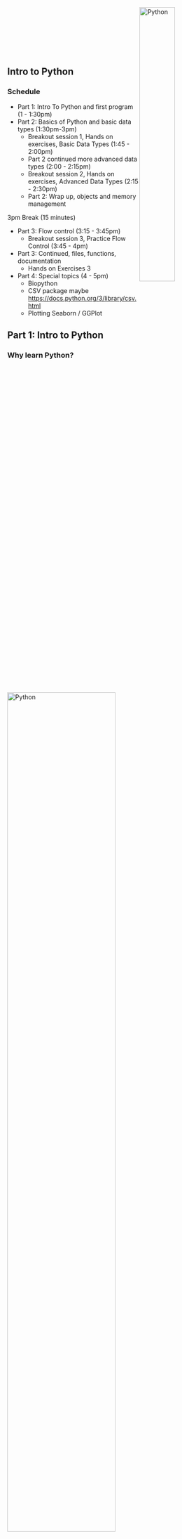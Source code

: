 <img src="./figures/python-logo2x.png" alt="Python" width="40%" align="right"/>

<br><br><br>
------------
  
  
  
## Intro to Python



### Schedule
*  Part 1: Intro To Python and first program (1 - 1:30pm)
*  Part 2: Basics of Python and basic data types (1:30pm-3pm)
    *  Breakout session 1, Hands on exercises, Basic Data Types (1:45 - 2:00pm)
    *  Part 2 continued more advanced data types (2:00 - 2:15pm)
    *  Breakout session 2, Hands on exercises, Advanced Data Types (2:15 - 2:30pm)
    *  Part 2: Wrap up, objects and memory management 

3pm Break (15 minutes)

*  Part 3: Flow control (3:15 - 3:45pm) 
    *  Breakout session 3, Practice Flow Control (3:45 - 4pm)
*  Part 3: Continued, files, functions, documentation 
    *  Hands on Exercises 3
*  Part 4: Special topics (4 - 5pm)
    -  Biopython
    -  CSV package maybe https://docs.python.org/3/library/csv.html
    -  Plotting Seaborn / GGPlot





## Part 1: Intro to Python

### Why learn Python?


<img src="figures/programming_languages_recommended.png" alt="Python" width="70%" align="center"/>

https://businessoverbroadway.com/2019/01/13/programming-languages-most-used-and-recommended-by-data-scientists/


-  Python is extremely popular and widely used, especially for data science.
    +  Popular and getting more so in Bioinformatics, especially for building tools.
    +  For analysis, R (which you will learn later in the week) is arguably more useful currently due to the huge number of packages available from [Bioconductor](http://bioconductor.org/) and [CRAN](https://cran.r-project.org/). 
    +  The best option is to learn [Python, R, and bash](http://omgenomics.com/programming-languages/). A little of each will go a long way.
-  Freely available to [download](https://www.python.org/downloads/) for Windows, Linux, Mac OS X, etc.
-  Python is extremely versatile
    +  Used for a wide range of purposes from automating simple tasks to massive software projects with wide adoption [by many large companies.](https://realpython.com/world-class-companies-using-python/)
-  Installed on almost every Linux server.
-  Vast number of resources online: If you can Google for it you can learn how to do it.


------


### Goals for this section

-  Lower the barrier to entry by resolving basic "getting started" hurdles.
-  Provide tips and pointers on things to be aware of.
-  Provide a foundation in basic Python and some hands-on experience.
-  Give you some basic tools and recipes that you can build on in the future.
-  Get you hooked on programming and solving problems with Python.

-----

### Question
1)  Click "YES" if you have ever programmed in Python before.

2)  Click "YES" if you have ever programmed in any language before.

----- 

##  Background

###  What is a programming language and why do we need it?

Speaking to a computer in its native language is tedious and complicated. A programming language is a way for humans to describe a set of operations to a computer in a more abstract and understandable way. A helper program then translates our description of the operations into a set of instructions (machine code) for the computer to carry out.<br> 

Some day we may develop a programming language that allows us to communicate our instructions to the computer in our native language (Alexa, turn on the TV). Except for simple cases, this option doesn't exist yet, largely because human languages are complicated and instructions can be difficult to understand (even for other humans).


In order for the helper program to work properly, we need to use a concise language:
-  Well defined vocabulary for describing the basic set of supported operations.
-  Well defined set of Data Types that have a defined set of valid operations (add, subtract, etc).
-  Well defined syntax that leaves no ambiguity about when the computer should carry out each instruction.

Specifically in Python:

<img src="figures/python_interpreter.png" alt="PythonInterpreter" width="90%" align="center"/> <br><br>



-----

### A brief history of Python
-  Initially developed during the late 1980's by [Guido van Rossum](https://en.wikipedia.org/wiki/Guido_van_Rossum), BDFL until 2018.
-  First development version released in 1991. Version 1 released in 1994.
-  Python 2.0.0 released June, 2001
    -  Python 2.x end-of-life Jan 1, 2020.
    -  This version was so popular and widely used that many Bioinformatics programs were written using it. Some of these tools have been converted to support v3.x, others are in the process of being upgraded or have been abandoned and will stay on v2.x. The last Python 2.x release is still available for [download](https://www.python.org/downloads/release/python-2718/).
-  Python 3.x (December 2008) was a significant re-design and broke compatibility with some parts of v2.x.
-  The current version is 3.8.


------

### Interesting features of Python
-  High level: It hides a lot of the complicated details.
-  Interpreted: programs are compiled to byte code and run on a virtual machine instead of being compiled to native machine language
-  Garbage Collected: memory is allocated and freed for you automatically
-  Spaces matter in Python and are part of the language syntax. Be careful with copy/paste!
-  In Python, "Readability counts". 
    *  There is a style guide called [Python Enhancement Proposal 8 (PEP8)](https://www.python.org/dev/peps/pep-0008/) that documents and encourages consistent, readable code. If you plan to share your code with others, it is good practice to follow the style guide (or adopt the style used by the rest of the team). 
    *  These best practices are also known as writing "pythonic" or "idiomatic" python, [this guide](https://docs.python-guide.org/writing/style/) has more details. Try ```import this``` in your Python interpreter if you are a fan of programmer philosophy.

----

### Base Python and the extensive package ecosystem
-  Python has been extremely successful partly because it is modular and highly extensible. The core of Python is relatively small and compact, but this is supplemented with a large ["standard library"](https://docs.python.org/3/library/) that adds a large amount of additional functionality.
    +  Thousands of additional packages are available from the [PyPI](https://pypi.org/) repository.
    +  PythonPath variable
    +  Where do libraries live?
    +  Virtual Environments 
    +  Conflicts and package versions
        -  Virtual environments
        -  Conda



-  Key concepts of interacting with Python
    +  Interactive vs Script, python vs ipython





---------

### Writing Python Code

You can work directly on the interactive Python terminal, but eventually you might want a record of your work. One option is to edit your code in a text editor, then run it in the terminal. This is also a great way to test your code piece by piece as you work through developing or editing your program.


Lots of tools have been developed to help with writing computer code. Two popular options are [Visual Studio Code](https://code.visualstudio.com/), and [Atom Editor](https://atom.io/). Both work well and are available for free. Download and install either one of these if you want, or use a text editor you already have.

When working directly on the server, [Nano](https://www.nano-editor.org/), [Vim](https://www.vim.org/), and [Emacs](https://www.gnu.org/software/emacs/) are all popular editors.


-------


### Your first Python program

[Hello, World!](https://en.wikipedia.org/wiki/%22Hello,_World!%22_program) is traditionally the first program to write in any new programming language.


Connect to the server<br>
```bash
ssh <user>@tadpole.genomecenter.ucdavis.edu
```

Then follow this example:

```bash
export PATH=/share/biocore/shunter/opt/bin/:$PATH
alias ll='ls -alFh --color'

mkdir -p ~/python
cd ~/python

python3
```

<div class="output">
Python 3.8.2 (default, May  5 2020, 12:05:43) 
[GCC 5.4.0 20160609] on linux
Type "help", "copyright", "credits" or "license" for more information.
>>> 
</div>


Use the interactive Python interpreter to run a short program:
```python
>>> print("Hello World!")
Hello World!
```


<h3><font color="red">Once you have successfully run `python3` and printed "Hello World!", mark "Yes" in zoom. Post questions or problems to the Slack channel.</font></h3>

Now we need to exit the Python interpreter. This can be done by typing ```exit()``` or **CTRL+D**. 


Next, lets try writing a "Hello World" Python script.

```bash
nano helloworld.py
```

Enter the same print statement we used above, press Ctrl+O to write the changes, then Ctrl+X to exit the file.

Check that the file you created is present and that your changes were saved successfully, then run the script:

```bash
ll

cat helloworld.py

python3 helloworld.py
```

<div class="output">
shunter@tadpole:python$ ll
total 5.0K
drwxrwxr-x  2 shunter shunter 2.0K Oct  4 20:11 ./
drwxrwx--- 26 shunter shunter 2.0K Oct  4 20:14 ../
-rw-rw-r--  1 shunter shunter   23 Oct  4 20:09 helloworld.py<br>

shunter@tadpole:python$ cat helloworld.py 
print("Hello, World!")

shunter@tadpole:python$ python3 helloworld.py
Hello, World!

</div>

<h3><font color="red">Once you have successfully created your Python script and run it, mark "Yes" in zoom. Post questions or problems to the Slack channel.</font></h3>



----






------------- OLD STUFF for formatting examples --------------
### Intro

**Benchmarking Universal Single-Copy Orthologs**, [BUSCO](https://doi.org/10.1093/bioinformatics/btv351), is a popular software package for assessing genome/transcriptome assembly completeness using single copy orthologs. It was published in Oct 2015 and had 3486 citations as of July 2020 according to Google Scholar! [The authors](https://www.sib.swiss/evgeny-zdobnov-group) are also responsible for [OrthoDB](https://www.orthodb.org/), a large database of curated [orthologous genes](https://www.orthodb.org/orthodb_userguide.html#terminology). 

------


### How are BUSCOs made? <img src="figures/stork2.png" alt="busco_figure" width="30%" align="right"/>


The BUSCO sets are collections of nearly universally distributed (90%) single-copy orthologous genes found within species at a specific phylogenetic level. Originally these sets represented arthropods, vertebrates, metazoans, fungi, and eukaryotes, but additional genome sequences have made it possible to create BUSCO sets at a finer scale.

These sets are determined by analysis of species in the OrthoDB database. [The theory](https://academic.oup.com/gbe/article/doi/10.1093/gbe/evq083/573552) is that genes belonging to these sets are evolving under "single-copy control" where something about their necessity and dosage constraints maintains them at a single copy within the genome.

If a newly assembled genome or transcriptome is missing genes from the corresponding BUSCO set, something may have gone wrong with sequencing/assembly/annotation/etc, and other genes may also be missing.


1. Selection: Single-copy orthologs present in at least 90% of species in a specific group are selected from OrthoDB.

1. Model Building: Multiple sequence alignments of protein sequences from each BUSCO group are generated and used to build a hidden Markov model (HMM) for the group.

1. Pruning: Sequences are then searched against the library of HMM profiles to remove any that cannot reliably distinguish members of their group from other sequences.

1. Parameter Optimization: "expected-score" and "expected-length" classification cut-offs are calculated for each BUSCO group based on the distribution of HMM search scores and lengths for members of the group. These cut-offs well be used to classify new proteins as members of the group.

1. Consensus sequences and Block profiles (position-specific frequency matrices) for each BUSCO are then created.


-----

### How are genomes/transcriptomes assessed?

1. Consensus sequences for each BUSCO are searched against the genome sequence using tBLASTn. Regions containing potential BUSCOs are identified. Up to three candidate genomic regions can be identified for each BUSCO. 

1. Candidate regions are extracted from the genome and [AUGUSTUS/Augustus](http://augustus.gobics.de/) in combination with the BUSCO block profile is used for gene prediction. For transcriptomes,the protein prediction is used directly if available, otherwise the longest ORF within the transcript is used.

1. Each predicted gene is then matched against the BUSCO group's HMM profile, sequences meeting the minimum alignment cut-off are considered orthologous.

1. Orthologous sequences are then evaluated based on the expected-length cutoff. Sequences are classified as "Complete" if they meet the length cutoff, or "Fragmented" if too short. If multiple sequences meet the alignment and length cutoff they are classified as "Duplicated". Any BUSCO without Complete, Fragmented, or Duplicated sequence is "Missing".

1. Finally, "Complete" sequences are used to build a new gene prediction model for Augustus. A second round of Augustus gene prediction is then performed on all BUSCO-matching candidate regions that did not yield a "Complete" ortholog. Classification is then carried out a second time on the new set of predicted genes.

--------

BUSCO scores and contiguity as defined by N50 are not well correlated:

<img src="figures/Busco_vs_N50.png" alt="Busco_vs_N50" width="50%"/>

[Simão et al. 2015](https://academic.oup.com/bioinformatics/article/31/19/3210/211866)

---------

### Hands on, Activating/Installing BUSCO

First we need to set up BUSCO.

#### Create an interactive session:
```bash
srun -t 03:00:00 -c 20 -n 1 --mem 16000 --partition production --account genome_workshop --reservation genome_workshop --pty /bin/bash
aklog 
source ~/.bashrc  # only necessary if you have a ~/.bashrc

```

### Get access to BUSCO:

#### Option 1 Run BUSCO using modules 

```bash
mkdir -p /share/workshop/genome_assembly/$USER/busco
cd /share/workshop/genome_assembly/$USER/busco

module load busco/4.0.2

cp -r /share/biocore/shunter/2020-Genome_Assembly_Workshop/busco/augustus.config /share/workshop/genome_assembly/$USER/busco/
export AUGUSTUS_CONFIG_PATH=/share/workshop/genome_assembly/$USER/busco/augustus.config

cp /share/biocore/shunter/2020-Genome_Assembly_Workshop/busco/busco_config.ini /share/workshop/genome_assembly/$USER/busco/
export BUSCO_CONFIG_FILE=/share/workshop/genome_assembly/$USER/busco/busco_config.ini

cp /share/biocore/shunter/2020-Genome_Assembly_Workshop/busco/generate_plot.py /share/workshop/genome_assembly/$USER/busco/

busco --help

```

<font color="red">Once you have successfully run `busco --help` mark "Yes" in zoom. Post questions or problems to the Slack channel.</font>

-------

#### Option 2 Install BUSCO using Conda

<font color="red">This option is for patient people or people who need to install BUSCO on a system where no module is available.</font>

*If you go this route, you will not need to set environment variables or copy generate_plot.py as in Option 1.*

```bash
mkdir -p /share/workshop/genome_assembly/$USER/busco
cd /share/workshop/genome_assembly/$USER/busco
```

##### Download miniconda:

See: https://docs.conda.io/en/latest/miniconda.html for more details

```bash
wget https://repo.anaconda.com/miniconda/Miniconda3-latest-Linux-x86_64.sh
```

##### Install it to your workshop folder:

```bash
sh Miniconda3-latest-Linux-x86_64.sh -b -p /share/workshop/genome_assembly/$USER/busco/miniconda
```

##### Activate this new Conda install:

```bash
eval "$(/share/workshop/genome_assembly/$USER/busco/miniconda/bin/conda shell.bash hook)"
```

##### Add some channels, update Conda:

```bash
conda config --add channels defaults
conda config --add channels bioconda
conda config --add channels conda-forge
conda update --all
```

##### Create a new environment and install Busco:

Note that this step can take **a very long time** because Busco has a large number of dependencies. This set also sets the AUGUSTUS_CONFIG_PATH and BUSCO_CONFIG_FILE environment variables.

```bash
conda create -n busco_env
conda activate busco_env
conda install busco=4.0.6
```

----------

### Test BUSCO on a bacterial genome.

We need a genome to test on, lets start by assembling a small bacterial one.

The following code block symlinks in some raw Illumina reads and does some basic read clean up with [HTStream](https://github.com/s4hts/HTStream/issues).

```bash
# NOTE: Create an interactive session on the cluster if you closed the previous one.
cd /share/workshop/genome_assembly/$USER/busco
mkdir -p bacterial_test
cd bacterial_test

# Setup Raw Data
mkdir 00-RawData
ln -s /share/biocore/shunter/bacteria/*.gz ./00-RawData/

# Clean reads:
module load htstream/1.3.1
mkdir -p 01-HTS_Preproc

hts_Stats -L 01-HTS_Preproc/Bacteria.json -1 00-RawData/Bacteria_R1.fastq.gz -2 00-RawData/Bacteria_R2.fastq.gz | \
hts_SuperDeduper -A 01-HTS_Preproc/Bacteria.json | \
hts_SeqScreener -A 01-HTS_Preproc/Bacteria.json | \
hts_AdapterTrimmer -A 01-HTS_Preproc/Bacteria.json | \
hts_Stats -A 01-HTS_Preproc/Bacteria.json -F -f 01-HTS_Preproc/Bacteria

```

Next we assemble the cleaned reads with [Spades](http://cab.spbu.ru/software/spades/) and look at the assembly statistics.

```bash
module load spades/3.13.0
spades.py -t 20 -1 01-HTS_Preproc/Bacteria_R1.fastq.gz -2 01-HTS_Preproc/Bacteria_R2.fastq.gz -o 02-SpadesAssembly

module load assembly_stats/1.0.1

assembly_stats ./02-SpadesAssembly/contigs.fasta
```

```R
stats for ./02-SpadesAssembly/contigs.fasta
sum = 1113800, n = 60, ave = 18563.33, largest = 389847
N50 = 82313, n = 3
N60 = 75116, n = 5
N70 = 54132, n = 6
N80 = 37018, n = 9
N90 = 12161, n = 15
N100 = 128, n = 60
N_count = 0
Gaps = 0
```

<font color="red">Once you have successfully completed this step mark "Yes" in zoom. Post questions or problems to the Slack channel.</font>

-------

**Wow, an N50 of only 82Kb?**


#### Run BUSCO in genome assessment mode

We will use new features in BUSCO V4: better support for bacteria and archaea, auto-lineage selection, and automated download of reference datasets (all of which are very nice!). To speed things up we can ask Busco to only search the prokaryotic lineage using --auto-lineage-prok.

```bash 

busco -f -c 20 -m genome -i ./02-SpadesAssembly/contigs.fasta -o 03-Busco --auto-lineage-prok

```

```
        --------------------------------------------------
        |Results from dataset mycoplasmatales_odb10       |
        --------------------------------------------------
        |C:98.9%[S:98.3%,D:0.6%],F:1.1%,M:0.0%,n:174      |
        |172    Complete BUSCOs (C)                       |
        |171    Complete and single-copy BUSCOs (S)       |
        |1      Complete and duplicated BUSCOs (D)        |
        |2      Fragmented BUSCOs (F)                     |
        |0      Missing BUSCOs (M)                        |
        |174    Total BUSCO groups searched               |
        --------------------------------------------------
```

This isolate had previously been identified as *Mycoplasma ovipneumoniae* and Busco has identified it as part of the Mycoplasmatales family. The assembly looks like it captured almost all of the single copy genes. If we look into the Busco folders we can find some additional interesting information about the genome. Note that because this sample was a prokaryote Busco used, [Prodigal](https://github.com/hyattpd/Prodigal) to do gene prediction instead of Augustus.


Rather than use BUSCO's auto-lineage selection, we can also look through the BUSCO database and specify the lineage directly if we have a good identification for the sample. This will cause BUSCO to run more quickly:

```bash
busco --list-datasets

busco -f -c 20 -m genome -i ./02-SpadesAssembly/contigs.fasta -o 03-Busco_lineage --lineage_dataset mycoplasmatales_odb10

```

Finally we can generate the canonical BUSCO plot using a script that comes with the BUSCO package. However we need to install the ggplot2 package in R first.

Start R and run the following:

(answer yes to install the package to your personal library)

```R
install.packages("ggplot2")
q(save="no")
```

Next, copy the summary files and make the plot:

```bash
mkdir -p short_summaries
cp ./03-Busco/short_summary.* ./short_summaries/ 
cp ./03-Busco_lineage/short_summary.* ./short_summaries/
python3 /share/workshop/genome_assembly/$USER/busco/generate_plot.py -wd ./short_summaries/

```

<img src="figures/busco_figure.png" alt="busco_figure" width="80%"/>

Note that each of the summary files has been incorporated in the plot. This may be helpful in comparing different assemblies.

<font color="red">Once you have successfully completed this step mark "Yes" in zoom. Post questions or problems to the Slack channel.</font>

---------


## Team exercise: Test Busco on *Drosophila* HiFi assemblies.

-------

## <font color="red">First, exit your srun session if you haven't already. We will need all of the cluster resources for the next step.</font>

### Stop until `squeue --reservation genome_workshop` is empty

-------


Additional assemblies were built with:
1. Shasta version 0.5.1 using command:
    * shasta --input ELF_19kb.m64001_190914_015449.Q20.28X.fasta
1. Flye v2.7.1 using command:
    * python ./Flye/bin/flye -t 40 --pacbio-hifi ELF_19kb.m64001_190914_015449.Q20.28X.fasta --out-dir flyeasm

Setup: 

```bash 
cd /share/workshop/genome_assembly/$USER/busco/

mkdir -p drosophila_test
cd drosophila_test
```


#### Team 1: IPA primary contigs from Trio-binned Maternal assembly vs IPA Paternal assembly

HiFi reads for this assembly were binned based on Illumina kmers.

```
/share/workshop/genome_assembly/pacbio_2020_data_drosophila/hifi_long_read_mat_ipa_assembly/RUN/14-final/final.p_ctg.fasta
/share/workshop/genome_assembly/pacbio_2020_data_drosophila/hifi_long_read_pat_ipa_assembly/RUN/14-final/final.p_ctg.fasta
```

#### Team 2: IPA primary + accessory contigs vs Shasta contigs

```
/share/workshop/genome_assembly/pacbio_2020_data_drosophila/hifi_long_read_diploid_ipa_assembly/RUN/14-final/final.*.fasta
/share/biocore/shunter/drosophila/ShastaRun/Assembly.fasta
```


#### Team 3: IPA primary + accessory contigs vs Flye contigs

```
/share/workshop/genome_assembly/pacbio_2020_data_drosophila/hifi_long_read_diploid_ipa_assembly/RUN/14-final/final.*.fasta
/share/biocore/shunter/drosophila/flyeasm/assembly.fasta
```


#### Team 4: IPA primary contigs vs IPA accessory contigs after purge duplicates

```
/share/workshop/genome_assembly/pacbio_2020_data_drosophila/purge_dup_asm/final.purged.a_ctg.fasta
/share/workshop/genome_assembly/pacbio_2020_data_drosophila/purge_dup_asm/final.purged.p_ctg.fasta
```


#### Team 5: IPA contigs after purge_dups vs IPA primary contigs

```
/share/workshop/genome_assembly/pacbio_2020_data_drosophila/purge_dup_asm/final.purged.p_ctg.fasta
/share/workshop/genome_assembly/pacbio_2020_data_drosophila/hifi_long_read_diploid_ipa_assembly/RUN/14-final/final.p_ctg.fasta
```


#### Extra Credit:

```
/share/biocore/shunter/drosophila/ShastaRun/Assembly.fasta
/share/biocore/shunter/drosophila/flyeasm/assembly.fasta
```

-------------

### Team Instructions

### Part 1 (20 minutes in breakout rooms)

<font color="red">If problems or questions arise during this section, post them into the Slack channel and a TA will join your breakout room to help.</font>

1. Choose someone from the group to be the team lead and communicator. This person will be responsible for posting team results to the appropriate Slack thread, collating the results, and presenting them to the group. **This person should post a brief message to the Slack channel introducing their team and starting the team thread.**

1. Generate assembly statistics for the two genome assemblies you have been assigned. **Paste these into the Slack thread for your team. Make sure to label them clearly with the contig set!**

1. Discuss the assembly statistics as a group. Form some hypotheses about how the BUSCO scores will look. What are you expectations for a Drosophila genome? What do you know about how the assembly was done? **Record these hypotheses and your rational.**

1. As a team, figure out the proper commands for running BUSCO on the two assemblies assigned to your team. 
    * Use the "--lineage_dataset" option to speed up analysis. Figure out which BUSCO set is appropriate to use (hint: _Drosophila melanogaster_ is in order _Diptera_).
    * Configure BUSCO to use 40 cpus.
    * **Paste your solution into the Slack chat under your team's thread.**
    * Note: <font color="red">Don't start BUSCO yet (see next steps).</font>

1. Designate two people in from your team to run BUSCO. Assign one assembly to each.

1. Use srun to start an interactive session with **40 CPU** cores and 32 gigs of RAM. Start BUSCO and make sure that it is running correctly. (Alternatively build an sbatch script and submit the runs as a job). <font color="red">Remember to only submit two BUSCO jobs per team, there are not enough CPU resources for more than this.</font>

1. Announce in the Slack channel that your team has completed Part 1 and leave your breakout room.

-------

### Part 2 (10-20 minutes)

1. Once BUSCO has finished for both assemblies, paste the full path to the BUSCO results to your group's slack channel. Remember to label it clearly.

1. Aggregate the "short_summary.*" files from both of your contig sets. Make a BUSCO plot. Discuss and compare the results and evaluate your hypotheses.

1. Prepare a short presentation (~3 slides, 5 minutes) with your observations about the assembly statistics, initial hypotheses, BUSCO results and final conclusions.

1. Leave your breakout room and announce on the Slack channel that your group is ready to present.


### Extra Credit Part 3 (?? minutes)

1. Go through the Slack threads for each group. Collect that BUSCO output paths for each different set of contigs.

1. Collate all of the statistics and compare the results. Which assembler did better? 

<img src="figures/busco_figure_drosophila.png" alt="busco_figure" width="60%"/>

#### Assessment
**Flye contigs:**
* Very few missing or fragmented, some duplicates. Flye (in HiFi mode) is either discarding or collapsing many of the haplotigs.
    
**IPA_diploid_a:**
* These are the IPA accessory contigs before purging duplicates. Because IPA doesn't do a great job of binning haplotigs, the accessory set is missing many BUSCOs.

**IPA_diploid_p:**
* For the same reason that IPA accessory contigs are missing many BUSCOs, IPA primary contigs are excepted to have mostly complete BUSCOs but lots of duplicates. This is exactly what we see.
    
**IPA_diploid_a+p:**
* The combination of IPA_diploid_a + IPA_diploid_p (accessory and primary) contigs should result in fully complete, and mostly duplicated BUSCOs. This is exactly what we see.
    
**IPA_purged_a_ctg and IPA_purged_p_contig:**
* These sets of contigs have had purge duplicates run on them. This should remove duplicated sequce, resulting in sets of contigs that contain most BUSCOs in single copy.
* This is mostly true, however the accessory set is missing some, and also has a number of duplicates. Interestingly the total single copy BUSCOs (3206) + accessory duplicated BUSCOs sum to a larger number (3308) than the total number of BUSCOs in the set (3285).
    
**IPA_trio-mat and IPA_trio-pat:**
* For both of these contig sets, reads had been binned prior to assembly using the Trio binning approach. We would expect this binning to produce beautiful haploid assemblies. With some small exception, this is almost exactly what we see.
    
**Shasta:**
* Shasta is not designed for PacBio HiFi data and it shows. The Shasta assembly has the largest number of fragmented contigs, and is missinge a huge number of BUSCOs as well.